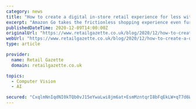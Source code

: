 ```yaml
---
category: news
title: "How to create a digital in-store retail experience for less with mobile computer vision"
excerpt: "Amazon Go takes the frictionless shopping experience even further. Using a proprietary combination of scales, pressure sensors, RFID tags and readers, as well as computer vision technologies, Amazon Go shoppers can pick what they want and simply go."
publishedDateTime: 2020-12-09T14:00:00Z
originalUrl: "https://www.retailgazette.co.uk/blog/2020/12/how-to-create-a-digital-in-store-retail-experience-for-less-with-mobile-computer-vision/"
webUrl: "https://www.retailgazette.co.uk/blog/2020/12/how-to-create-a-digital-in-store-retail-experience-for-less-with-mobile-computer-vision/"
type: article

provider:
  name: Retail Gazette
  domain: retailgazette.co.uk

topics:
  - Computer Vision
  - AI

secured: "CxqlmNnIqdNI0kTQb0vJ15eYwaLwi8jm6at+EsmMzntqrI8bFqEkLW+qT7d6W1nueBNJ8Gc6d471wZ31zRBSVmSZ0hO/VIGRuzi8acOCTY6FfWSXOidhBgHHGIjIIFiOgUDMddWbG8EyboaiQ2g6wIHKj1LzgcMwnwRqnPTezOsutaO4pXqiQp/2jhrBFqdDoSPGd/608Yz9PlCGINc1n6/tEHyorqZbCTX3oPFUqdAjpV8Nrd5VmBJpu1wnsEMvkPXBz7VLVMQ6fHWGXgn2mwTcMGq5d0ZyZdkdQOcQDt/HohOUl32CW83wGuPEocbYl+u2rvtzLH87C7Vzb8r2dKmF98x9GtK2ufSMyL9EoTU=;I8OoGeeqJF+87l1yIqzhLg=="
---
```


